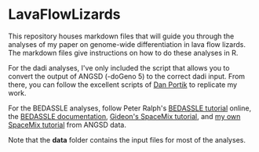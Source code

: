 # LavaFlowLizards

This repository houses markdown files that will guide you through the analyses of my paper on genome-wide differentiation in lava flow lizards. The markdown files give instructions on how to do these analyses in R.

For the dadi analyses, I've only included the script that allows you to convert the output of ANGSD (-doGeno 5) to the correct dadi input. From there, you can follow the excellent scripts of [Dan Portik](https://github.com/dportik/dadi_pipeline) to replicate my work.

For the BEDASSLE analyses, follow Peter Ralph's [BEDASSLE tutorial](http://petrelharp.github.io/popgen-visualization-course/) online, the [BEDASSLE documentation](https://cran.r-project.org/web/packages/BEDASSLE/BEDASSLE.pdf), [Gideon's SpaceMix tutorial](https://github.com/gbradburd/SpaceMix/blob/master/vignettes/spacemix_vignette.Rmd), and [my own SpaceMix tutorial](https://github.com/alexkrohn/AmargosaVoleTutorials/blob/master/SpaceMix_tutorial.md) from ANGSD data. 

Note that the **data** folder contains the input files for most of the analyses. 
